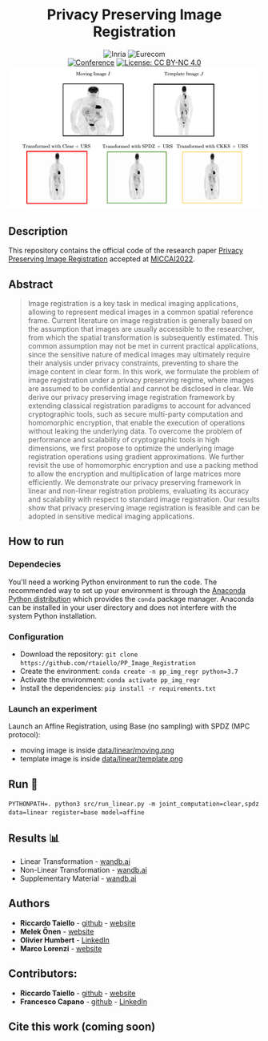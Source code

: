 <div align="center">    
 
# Privacy Preserving Image Registration
![Inria](https://img.shields.io/badge/-INRIA-red) 
![Eurecom](https://img.shields.io/badge/-EURECOM-blue) <br> 
[![Conference](https://img.shields.io/badge/MICCAI-2022-blue)](https://conferences.miccai.org/2022/en/)
[![License: CC BY-NC 4.0](https://img.shields.io/badge/License-CC%20BY--NC%204.0-lightgrey.svg)](https://creativecommons.org/licenses/by-nc/4.0/)
<br>
![Image Results](github_images/result.png)
</div>

## Description

This repository contains the official code of the research paper [Privacy Preserving Image Registration](https://arxiv.org/abs/2205.10120) accepted at [MICCAI2022](https://conferences.miccai.org/2022/en/).

## Abstract
> Image registration is a key task in medical imaging applications, allowing to represent medical images in a common spatial reference frame. Current literature on image registration is generally based on the assumption that images are usually accessible to the researcher, from which the spatial transformation is subsequently estimated. This common assumption may not be met in current practical applications, since the sensitive nature of medical images may ultimately require their analysis under privacy constraints, preventing to share the image content in clear form. In this work, we formulate the problem of image registration under a privacy preserving regime, where images are assumed to be confidential and cannot be disclosed in clear. We derive our privacy preserving image registration framework by extending classical registration paradigms to account for advanced cryptographic tools, such as secure multi-party computation and homomorphic encryption, that enable the execution of operations without leaking the underlying data. To overcome the problem of performance and scalability of cryptographic tools in high dimensions, we first propose to optimize the underlying image registration operations using gradient approximations. We further revisit the use of homomorphic encryption and use a packing method to allow the encryption and multiplication of large matrices more efficiently. We demonstrate our privacy preserving framework in linear and non-linear registration problems, evaluating its accuracy and scalability with respect to standard image registration. Our results show that privacy preserving image registration is feasible and can be adopted in sensitive medical imaging applications.
## How to run
### Dependecies
You'll need a working Python environment to run the code. 
The recommended way to set up your environment is through the [Anaconda Python distribution](https://www.anaconda.com/products/distribution)
which provides the `conda` package manager. 
Anaconda can be installed in your user directory and does not interfere with the system Python installation.
### Configuration
- Download the repository: `git clone https://github.com/rtaiello/PP_Image_Registration`
- Create the environment: `conda create -n pp_img_regr python=3.7`
- Activate the environment: `conda activate pp_img_regr`
- Install the dependencies: `pip install -r requirements.txt`

### Launch an experiment
Launch an Affine Registration, using Base (no sampling) with SPDZ (MPC protocol):
- moving image is inside [data/linear/moving.png](https://github.com/rtaiello/pp_image_registration/blob/main/data/linear/moving.png)
- template image is inside [data/linear/template.png](https://github.com/rtaiello/pp_image_registration/blob/main/data/linear/template.png)
## Run 🚀
`PYTHONPATH=. python3 src/run_linear.py -m joint_computation=clear,spdz data=linear register=base model=affine`

## Results 📊
* Linear Transformation - [wandb.ai](https://wandb.ai/ppir/miccai_2022_linear?workspace=user-riccardo-taiello)
* Non-Linear Transformation - [wandb.ai](https://wandb.ai/ppir/miccai_2022_non_linear?workspace=user-riccardo-taiello)
* Supplementary Material - [wandb.ai](https://wandb.ai/ppir/miccai_2022_non_linear_supplementary?workspace=user-riccardo-taiello)
## Authors
* **Riccardo Taiello**  - [github](https://github.com/rtaiello) - [website](https://rtaiello.github.io)
* **Melek Önen**  - [website](https://www.eurecom.fr/en/people/onen-melek)
* **Olivier Humbert**  - [LinkedIn](https://www.linkedin.com/in/olivier-humbert-b14553173/)
* **Marco Lorenzi**  - [website](https://marcolorenzi.github.io/)
## Contributors:
* **Riccardo Taiello**  - [github](https://github.com/rtaiello) - [website](https://rtaiello.github.io)
* **Francesco Capano**  - [github](https://github.com/fra-cap) - [LinkedIn](https://www.linkedin.com/in/francesco-capano/)

## Cite this work (coming soon)
```
```
